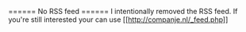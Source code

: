 ====== No RSS feed ======
I intentionally removed the RSS feed. If you're still interested your can use [[http://companje.nl/_feed.php]]